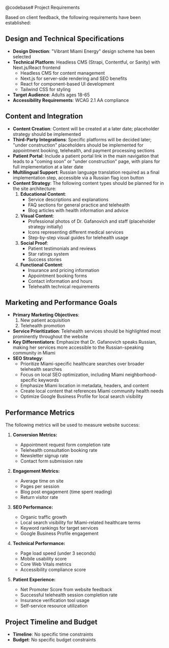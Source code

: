 @codebase# Project Requirements

Based on client feedback, the following requirements have been established:

## Design and Technical Specifications
- **Design Direction**: "Vibrant Miami Energy" design scheme has been selected
- **Technical Platform**: Headless CMS (Strapi, Contentful, or Sanity) with Next.js/React frontend
  - Headless CMS for content management
  - Next.js for server-side rendering and SEO benefits
  - React for component-based UI development
  - Tailwind CSS for styling
- **Target Audience**: Adults ages 18-65
- **Accessibility Requirements**: WCAG 2.1 AA compliance

## Content and Integration
- **Content Creation**: Content will be created at a later date; placeholder strategy should be implemented
- **Third-Party Integrations**: Specific platforms will be decided later; "under construction" placeholders should be implemented for appointment booking, telehealth, and payment processing sections
- **Patient Portal**: Include a patient portal link in the main navigation that leads to a "coming soon" or "under construction" page, with plans for full implementation at a later date
- **Multilingual Support**: Russian language translation required as a final implementation step, accessible via a Russian flag icon button
- **Content Strategy**: The following content types should be planned for in the site architecture:
  1. **Educational Content**: 
     - Service descriptions and explanations
     - FAQ sections for general practice and telehealth
     - Blog articles with health information and advice
  2. **Visual Content**:
     - Professional photos of Dr. Gafanovich and staff (placeholder strategy initially)
     - Icons representing different medical services
     - Step-by-step visual guides for telehealth usage
  3. **Social Proof**:
     - Patient testimonials and reviews
     - Star ratings system
     - Success stories
  4. **Functional Content**:
     - Insurance and pricing information
     - Appointment booking forms
     - Contact information and hours
     - Telehealth technical requirements

## Marketing and Performance Goals
- **Primary Marketing Objectives**: 
  1. New patient acquisition
  2. Telehealth promotion
- **Service Prioritization**: Telehealth services should be highlighted most prominently throughout the website
- **Key Differentiators**: Emphasize that Dr. Gafanovich speaks Russian, making her services more accessible to the Russian-speaking community in Miami
- **SEO Strategy**: 
  - Prioritize Miami-specific healthcare searches over broader telehealth searches
  - Focus on local SEO optimization, including Miami neighborhood-specific keywords
  - Emphasize Miami location in metadata, headers, and content
  - Create local content that references Miami community health needs
  - Optimize Google Business Profile for local search visibility

## Performance Metrics
The following metrics will be used to measure website success:

1. **Conversion Metrics:**
   - Appointment request form completion rate
   - Telehealth consultation booking rate
   - Newsletter signup rate
   - Contact form submission rate

2. **Engagement Metrics:**
   - Average time on site
   - Pages per session
   - Blog post engagement (time spent reading)
   - Return visitor rate

3. **SEO Performance:**
   - Organic traffic growth
   - Local search visibility for Miami-related healthcare terms
   - Keyword rankings for target services
   - Google Business Profile engagement

4. **Technical Performance:**
   - Page load speed (under 3 seconds)
   - Mobile usability score
   - Core Web Vitals metrics
   - Accessibility compliance score

5. **Patient Experience:**
   - Net Promoter Score from website feedback
   - Successful telehealth session completion rate
   - Insurance verification tool usage
   - Self-service resource utilization

## Project Timeline and Budget
- **Timeline**: No specific time constraints
- **Budget**: No specific budget constraints 